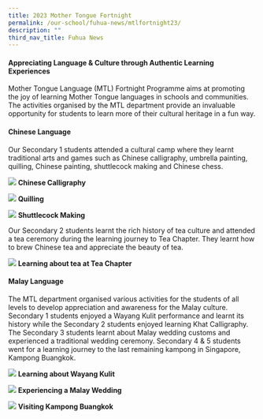 ```yaml
---
title: 2023 Mother Tongue Fortnight
permalink: /our-school/fuhua-news/mtlfortnight23/
description: ""
third_nav_title: Fuhua News
---
```

#### Appreciating Language & Culture through Authentic Learning Experiences

Mother Tongue Language (MTL) Fortnight Programme aims at promoting the joy of learning Mother Tongue languages in schools and communities. The activities organised by the MTL department provide an invaluable opportunity for students to learn more of their cultural heritage in a fun way. 

#### **Chinese Language**

Our Secondary 1 students attended a cultural camp where they learnt traditional arts and games such as Chinese calligraphy, umbrella painting, quilling, Chinese painting, shuttlecock making and Chinese chess. 

![](/images/Chinese%20Calligraphy.jpg)
**Chinese Calligraphy**

![](/images/Quilling.jpg)
**Quilling**

![](/images/Shuttle%20Cock%20Making.jpg)
**Shuttlecock Making**

Our Secondary 2 students learnt the rich history of tea culture and attended a tea ceremony during the learning journey to Tea Chapter. They learnt how to brew Chinese tea and appreciate the beauty of tea.

![](/images/TC3.jpg)
**Learning about tea at Tea Chapter**

#### **Malay Language**

The MTL department organised various activities for the students of all levels to develop appreciation and awareness for the Malay culture. Secondary 1 students enjoyed a Wayang Kulit performance and learnt its history while the Secondary 2 students enjoyed learning Khat Calligraphy. The Secondary 3 students learnt about Malay wedding customs and experienced a traditional wedding ceremony. Secondary 4 & 5 students went for a learning journey to the last remaining kampong in Singapore, Kampong Buangkok.

![](/images/Wayang%20Kulit.jpg)
**Learning about Wayang Kulit**

![](/images/Malay%20Wedding.jpg)
**Experiencing a Malay Wedding**

![](/images/Kampong%20Buangkok.jpg)
**Visiting Kampong Buangkok**